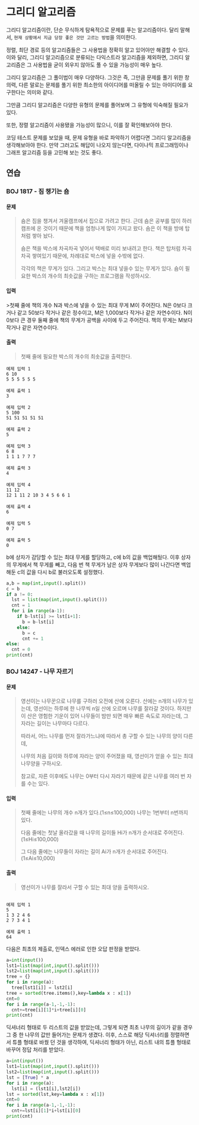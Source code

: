 # 그리디 알고리즘



그리디 알고리즘이란, 단순 무식하게 탐욕적으로 문제를 푸는 알고리즘이다. 달리 말해서, `현재 상황에서 지금 당장 좋은 것만 고르는 방법`을 의미한다.

정렬, 최단 경로 등의 알고리즘들은 그 사용법을 정확히 알고 있어야만 해결할 수 있다. 이와 달리, 그리디 알고리즘으로 분류되는 다익스트라 알고리즘을 제외하면, 그리디 알고리즘은 그 사용법을 굳이 외우지 않아도 풀 수 있을 가능성이 매우 높다.

그리디 알고리즘은 그 풀이법이 매우 다양하다. 그것은 즉, 그만큼 문제를 풀기 위한 창의력, 다른 말로는 문제를 풀기 위한 최소한의 아이디어를 떠올릴 수 있는 아이디어를 요구한다는 의미와 같다.

그만큼 그리디 알고리즘은 다양한 유형의 문제를 풀어보며 그 유형에 익숙해질 필요가 있다.

또한, 정렬 알고리즘이 사용됐을 가능성이 많으니, 이를 잘 확인해보아야 한다.

코딩 테스트 문제를 보았을 때, 문제 유형을 바로 파악하기 어렵다면 그리디 알고리즘을 생각해보아야 한다. 만약 그러고도 해답이 나오지 않는다면, 다이나믹 프로그래밍이나 그래프 알고리즘 등을 고민해 보는 것도 좋다.



## 연습



### BOJ 1817 - 짐 챙기는 숌



#### 문제

> 숌은 짐을 챙겨서 겨울캠프에서 집으로 가려고 한다. 근데 숌은 공부를 많이 하러 캠프에 온 것이기 때문에 책을 엄청나게 많이 가지고 왔다. 숌은 이 책을 방에 탑처럼 쌓아 놨다. 
>
> 숌은 책을 박스에 차곡차곡 넣어서 택배로 미리 보내려고 한다. 책은 탑처럼 차곡차곡 쌓여있기 때문에, 차례대로 박스에 넣을 수밖에 없다.
>
> 각각의 책은 무게가 있다. 그리고 박스는 최대 넣을수 있는 무게가 있다. 숌이 필요한 박스의 개수의 최솟값을 구하는 프로그램을 작성하시오.

#### 입력

\>첫째 줄에 책의 개수 N과 박스에 넣을 수 있는 최대 무게 M이 주어진다. N은 0보다 크거나 같고 50보다 작거나 같은 정수이고, M은 1,000보다 작거나 같은 자연수이다. N이 0보다 큰 경우 둘째 줄에 책의 무게가 공백을 사이에 두고 주어진다. 책의 무게는 M보다 작거나 같은 자연수이다.



#### 출력

> 첫째 줄에 필요한 박스의 개수의 최솟값을 출력한다.



```
예제 입력 1 
6 10
5 5 5 5 5 5

예제 출력 1 
3

예제 입력 2 
5 100
51 51 51 51 51

예제 출력 2 
5

예제 입력 3 
6 8
1 1 1 7 7 7

예제 출력 3 
4

예제 입력 4 
11 12
12 1 11 2 10 3 4 5 6 6 1

예제 출력 4 
6

예제 입력 5 
0 7

예제 출력 5 
0
```

b에 상자가 감당할 수 있는 최대 무게를 할당하고, c에 b의 값을 백업해뒀다. 이후 상자의 무게에서 책 무게를 빼고, 다음 번 책 무게가 남은 상자 무게보다 많이 나간다면 백업해둔 c의 값을 다시 b로 불러오도록 설정했다.

```python
a,b = map(int,input().split())
c = b
if a != 0:
  lst = list(map(int,input().split()))
  cnt = 1
  for i in range(a-1):
    if b-lst[i] >= lst[i+1]:
      b = b-lst[i]
    else:
      b = c
      cnt += 1
else:
  cnt = 0
print(cnt)
```



### BOJ 14247 - 나무 자르기



#### 문제

>영선이는 나무꾼으로 나무를 구하러 오전에 산에 오른다. 산에는 n개의 나무가 있는데, 영선이는 하루에 한 나무씩 n일 산에 오르며 나무를 잘라갈 것이다. 하지만 이 산은 영험한 기운이 있어 나무들이 밤만 되면 매우 빠른 속도로 자라는데, 그 자라는 길이는 나무마다 다르다.
>
>따라서, 어느 나무를 먼저 잘라가느냐에 따라서 총 구할 수 있는 나무의 양이 다른데,
>
>나무의 처음 길이와 하루에 자라는 양이 주어졌을 때, 영선이가 얻을 수 있는 최대 나무양을 구하시오.
>
>참고로, 자른 이후에도 나무는 0부터 다시 자라기 때문에 같은 나무를 여러 번 자를 수는 있다.



#### 입력

>첫째 줄에는 나무의 개수 n개가 있다.(1≤n≤100,000) 나무는 1번부터 n번까지 있다.
>
>다음 줄에는 첫날 올라갔을 때 나무의 길이들 Hi가 n개가 순서대로 주어진다.(1≤Hi≤100,000)
>
>그 다음 줄에는 나무들이 자라는 길이 Ai가 n개가 순서대로 주어진다.(1≤Ai≤10,000)



#### 출력

>영선이가 나무를 잘라서 구할 수 있는 최대 양을 출력하시오.

```

예제 입력 1 
5
1 3 2 4 6
2 7 3 4 1

예제 출력 1 
64

```

다음은 최초의 제출로, 인덱스 에러로 인한 오답 판정을 받았다.

```python
a=int(input())
lst1=list(map(int,input().split()))
lst2=list(map(int,input().split()))
tree = {}
for i in range(a):
  tree[lst1[i]] = lst2[i]
tree = sorted(tree.items(),key=lambda x : x[1])
cnt=0
for i in range(a-1,-1,-1):
  cnt+=tree[i][1]*i+tree[i][0]
print(cnt)
```

딕셔너리 형태로 두 리스트의 값을 받았는데, 그렇게 되면 최초 나무의 길이가 같을 경우 그 중 한 나무의 값만 들어가는 문제가 생겼다. 이후, 스스로 해당 딕셔너리를 정렬하면서 튜플 형태로 바꿨 던 것을 생각하여, 딕셔너리 형태가 아닌, 리스트 내의 튜플 형태로 바꾸어 정답 처리를 받았다.

```python
a=int(input())
lst1=list(map(int,input().split()))
lst2=list(map(int,input().split()))
lst = [True] * a
for i in range(a):
  lst[i] = (lst1[i],lst2[i])
lst = sorted(lst,key=lambda x : x[1])
cnt=0
for i in range(a-1,-1,-1):
  cnt+=lst[i][1]*i+lst[i][0]
print(cnt)
```
